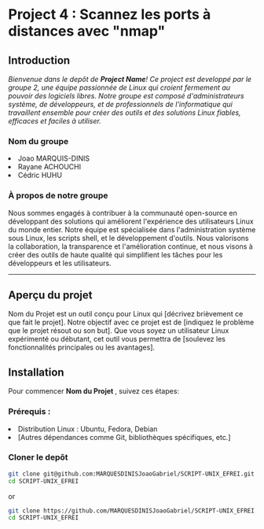 # Project 4 : Scannez les ports à distances avec "nmap"

## Introduction

<em>Bienvenue dans le depôt de <strong>Project Name</strong>! Ce project est developpé par le groupe 2, une équipe passionnée de Linux qui croient fermement au pouvoir des logiciels libres. Notre groupe est composé d'administrateurs système, de développeurs, et de professionnels de l'informatique qui travaillent ensemble pour créer des outils et des solutions Linux fiables, efficaces et faciles à utiliser.</em>

### Nom du groupe

<li> Joao MARQUIS-DINIS </li>
<li> Rayane ACHOUCHI </li>
<li> Cédric HUHU </li>

### À propos de notre groupe

Nous sommes engagés à contribuer à la communauté open-source en développant des solutions qui améliorent l'expérience des utilisateurs Linux du monde entier. Notre équipe est spécialisée dans l'administration système sous Linux, les scripts shell, et le développement d'outils. Nous valorisons la collaboration, la transparence et l'amélioration continue, et nous visons à créer des outils de haute qualité qui simplifient les tâches pour les développeurs et les utilisateurs.

<hr>

## Aperçu du projet

Nom du Projet est un outil conçu pour Linux qui [décrivez brièvement ce que fait le projet]. Notre objectif avec ce projet est de [indiquez le problème que le projet résout ou son but]. Que vous soyez un utilisateur Linux expérimenté ou débutant, cet outil vous permettra de [soulevez les fonctionnalités principales ou les avantages].

## Installation

Pour commencer <strong> Nom du Projet </strong>, suivez ces étapes:

### Prérequis :

<li> Distribution Linux : Ubuntu, Fedora, Debian </li>
<li> [Autres dépendances comme Git, bibliothèques spécifiques, etc.] </li>

### Cloner le depôt

```bash
git clone git@github.com:MARQUESDINISJoaoGabriel/SCRIPT-UNIX_EFREI.git
cd SCRIPT-UNIX_EFREI
```
or
```bash
git clone https://github.com/MARQUESDINISJoaoGabriel/SCRIPT-UNIX_EFREI.git
cd SCRIPT-UNIX_EFREI
```